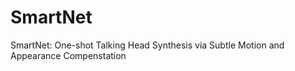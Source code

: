 # SmartNet
SmartNet: One-shot Talking Head Synthesis via Subtle Motion and Appearance Compenstation
